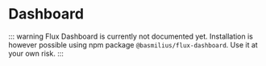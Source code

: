 # Dashboard

::: warning
Flux Dashboard is currently not documented yet. Installation is however possible using npm package `@basmilius/flux-dashboard`. Use it at your own risk.
:::
